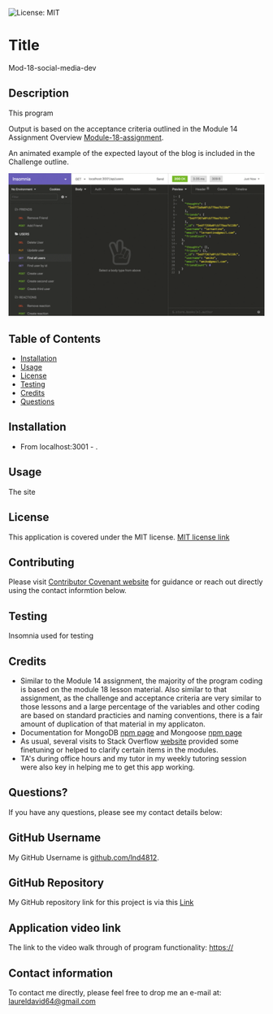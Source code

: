 ![License: MIT](https://img.shields.io/badge/License-MIT-yellow.svg)

# Title

Mod-18-social-media-dev

## Description

This program  

Output is based on the acceptance criteria outlined in the Module 14 Assignment Overview [Module-18-assignment](https://courses.bootcampspot.com/courses/1181/assignments/23378?module_item_id=466035).

An animated example of the expected layout of the blog is included in the Challenge outline.

![example](./public/18-nosql-homework-demo-01.gif)

## Table of Contents

* [Installation](#installation)
* [Usage](#usage)
* [License](#license)
* [Testing](#testing)
* [Credits](#credits)
* [Questions](#questions)

## Installation

* From localhost:3001 - .
  
## Usage

The site

## License

This application is covered under the MIT license.  [MIT license link](https://choosealicense.com/licenses/mit/)

## Contributing

Please visit [Contributor Covenant website](https://contributor-covenant.org) for guidance or reach out directly using the contact informtion below.

## Testing

Insomnia used for testing

## Credits

* Similar to the Module 14 assignment, the majority of the program coding is based on the module 18 lesson material. Also similar to that assignment, as the challenge and acceptance criteria are very similar to those lessons and a large percentage of the variables and other coding are based on standard practicies and naming conventions, there is a fair amount of duplication of that material in my applicaton.
* Documentation for MongoDB [npm page](https://www.npmjs.com/package/) and Mongoose [npm page](https://www.npmjs.com/package/)
* As usual, several visits to Stack Overflow [website](https://stackoverflow.com) provided some finetuning or helped to clarify certain items in the modules.
* TA's during office hours and my tutor in my weekly tutoring session were also key in helping me to get this app working.

## Questions?

If you have any questions, please see my contact details below:

## GitHub Username

My GitHub Username is [github.com/lnd4812](github.com/lnd4812).  

## GitHub Repository

My GitHub repository link for this project is via this [Link](https://github.com/lnd4812/mod-18-social-media-dev)

## Application video link

The link to the video walk through of program functionality: [https://](https://)

## Contact information

To contact me directly, please feel free to drop me an e-mail at: <a hef="mailto:laureldavid64@gmail.com">laureldavid64@gmail.com</a>
